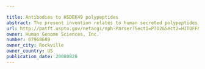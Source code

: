 ```yaml
---

title: Antibodies to HSDEK49 polypeptides
abstract: The present invention relates to human secreted polypeptides, and isolated nucleic acid molecules encoding said polypeptides, useful for diagnosing and treating immune disorders and diseases. Antibodies that bind these polypeptides are also encompassed by the present invention. Also encompassed by the invention are vectors, host cells, and recombinant and synthetic methods for producing said polynucleotides, polypeptides, and/or antibodies. The invention further encompasses screening methods for identifying agonists and antagonists of polynucleotides and polypeptides of the invention. The present invention further encompasses methods and compositions for inhibiting or enhancing the production and function of the polypeptides of the present invention.
url: http://patft.uspto.gov/netacgi/nph-Parser?Sect1=PTO2&Sect2=HITOFF&p=1&u=%2Fnetahtml%2FPTO%2Fsearch-adv.htm&r=1&f=G&l=50&d=PALL&S1=07968689&OS=07968689&RS=07968689
owner: Human Genome Sciences, Inc.
number: 07968689
owner_city: Rockville
owner_country: US
publication_date: 20080826
---
```

